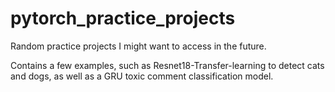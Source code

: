 # pytorch_practice_projects
Random practice projects I might want to access in the future.


Contains a few examples, such as Resnet18-Transfer-learning to detect cats and dogs, as well as a GRU toxic comment classification model.
